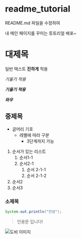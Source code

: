 # readme_tutorial
README.md 파일을 수정하여

내 메인 페이지를 꾸미는 튜토리얼 배포~

# 대제목

일반 텍스트 **진하게** 적용

_기울기 적용_

***기울기 적용***

___와우___

## 중제목

- 글머리 기호
    - 레벨에 따라 구분
        - 3단계까지 가능

1. 순서가 있는 리스트
    1. 순서1-1
    1. 순서2-1
        1. 순서 2-1-1
        1. 순서 2-1-2
1. 순서2
1. 순서3

### 소제목

```java
System.out.println("안녕");
```

> 인용문
> 입니다!

![도비 이미지](https://encrypted-tbn0.gstatic.com/images?q=tbn:ANd9GcSmZe518TnCVRpKZbTzIILmyJ8iJVhVLIBrJIAOXPvxqA&s)